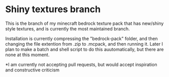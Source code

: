# Shiny textures branch

This is the branch of my minecraft bedrock texture pack that has new/shiny style textures, and is currently the most maintained branch.

Installation is currently compressing the "bedrock-pack" folder, and then changing the file extention from .zip to .mcpack, and then running it. Later I plan to make a batch and shell script to do this auutomatically, but there are none at this moment.

*I am currently not accepting pull requests, but would accept inspiration and constructive criticism